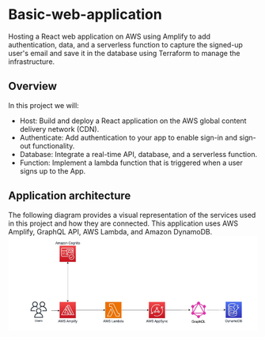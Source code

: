 # Basic-web-application
Hosting a React web application on AWS using Amplify to add authentication, data, and a serverless function to capture the signed-up user's email and save it in the database using Terraform to manage the infrastructure.

## Overview
In this project we will:
 - Host: Build and deploy a React application on the AWS global content delivery network (CDN).
 - Authenticate: Add authentication to your app to enable sign-in and sign-out functionality.
 - Database: Integrate a real-time API, database, and a serverless function.
 - Function: Implement a lambda function that is triggered when a user signs up to the App.

## Application architecture
The following diagram provides a visual representation of the services used in this project and how they are connected. This application uses AWS Amplify, GraphQL API, AWS Lambda, and Amazon DynamoDB.
![Architecture](images/architecture.PNG)